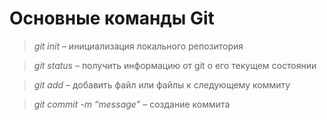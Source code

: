 # Основные команды Git

>*git init* – инициализация локального репозитория

>*git status* – получить информацию от git о его текущем состоянии

>*git add* – добавить файл или файлы к следующему коммиту

>*git commit -m “message”* – создание коммита